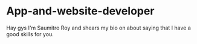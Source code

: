 # App-and-website-developer
Hay gys I'm Saumitro Roy and shears my bio on about saying that I have a good skills for you.

